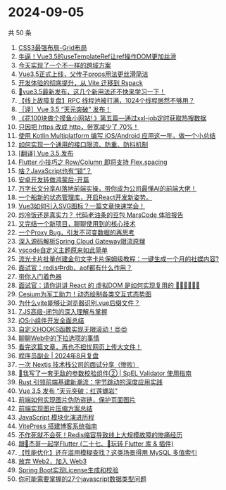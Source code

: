 # 2024-09-05

共 50 条

<!-- BEGIN JUEJIN -->
<!-- 最后更新时间 2024-09-05 00:01:01 +0800 -->
1. [CSS3最强布局-Grid布局](https://juejin.cn/post/7409110408991522827)
1. [牛逼！Vue3.5的useTemplateRef让ref操作DOM更加丝滑](https://juejin.cn/post/7410259203175088138)
1. [今天实现了一个不一样的跨域方案](https://juejin.cn/post/7408775736797200418)
1. [Vue3.5正式上线，父传子props用法更丝滑简洁](https://juejin.cn/post/7410333135118090279)
1. [开发体验的彻底提升，从 Vite 迁移到 Rspack](https://juejin.cn/post/7410189359180415002)
1. [📢vue3.5最新发布，这几个新用法还不快来学习一下！](https://juejin.cn/post/7410241410371338240)
1. [【线上故障复盘】RPC 线程池被打满，1024个线程居然不够用？](https://juejin.cn/post/7409181068597313573)
1. [［译］Vue 3.5 “天元突破” 发布！](https://juejin.cn/post/7410316451962142731)
1. [《花100块做个摸鱼小网站! 》第五篇—通过xxl-job定时获取热搜数据](https://juejin.cn/post/7409329136555376679)
1. [只因把 https 改成 http，带宽减少了 70%！](https://juejin.cn/post/7409138396792881186)
1. [使用 Kotlin Multiplatform 编写 iOS/Android 应用这一年，做一个小总结](https://juejin.cn/post/7409238250042884108)
1. [如何实现一个通用的接口限流、防重、防抖机制](https://juejin.cn/post/7408859165433364490)
1. [[翻译] Vue 3.5 发布](https://juejin.cn/post/7410246838995615796)
1. [Flutter 小技巧之 Row/Column 即将支持  Flex.spacing](https://juejin.cn/post/7410222585210175539)
1. [啥？JavaScript也有“锁”？](https://juejin.cn/post/7409999990284697640)
1. [安卓开发转做鸿蒙后-开篇](https://juejin.cn/post/7409877909999026217)
1. [万字长文分享AI落地前端实操，带你成为公司最懂AI的前端大佬！](https://juejin.cn/post/7409191765708947465)
1. [一个船新的状态管理库，开启React开发新姿势。](https://juejin.cn/post/7408816726027337768)
1. [Vue3如何引入SVG图标？一篇文章快速学会！](https://juejin.cn/post/7408797826019704883)
1. [炒冷饭还是真实力？ 代码老油条的豆包 MarsCode 体验报告](https://juejin.cn/post/7409191765708374025)
1. [又完结一个新项目，聊聊使用到的核心技术](https://juejin.cn/post/7409333772967084058)
1. [一个Proxy Bug，引发不可变数据的再思考](https://juejin.cn/post/7408848095615746063)
1. [深入源码解析Spring Cloud Gateway限流原理](https://juejin.cn/post/7408775736797315106)
1. [vscode自定义主题原来如此简单](https://juejin.cn/post/7409181068597280805)
1. [流光卡片批量创建金句文字卡片保姆级教程：一键生成一个月的社媒内容?](https://juejin.cn/post/7409197804680527906)
1. [面试官：redis中rdb、aof都有什么作用？](https://juejin.cn/post/7410220431821979648)
1. [带你入门着色器](https://juejin.cn/post/7409497125863407616)
1. [面试官：请你讲讲 React 的 虚拟DOM 是如何实现复用的 🫵🏻🫵🏻🫵🏻](https://juejin.cn/post/7409872370137612338)
1. [Cesium为军工助力！动态绘制各类交互式态势图](https://juejin.cn/post/7409181068597919781)
1. [为什么vite能够让浏览器识别.vue后缀文件？](https://juejin.cn/post/7409991384970166298)
1. [7.JS高级-闭包的深入理解与掌握](https://juejin.cn/post/7409503443004080143)
1. [iOS小组件开发全面总结](https://juejin.cn/post/7408931981848068096)
1. [自定义HOOKS函数实现无限滚动！😍😍](https://juejin.cn/post/7409191765708816393)
1. [聊聊Web中的下拉选项的事情](https://juejin.cn/post/7409136964320346175)
1. [看完这篇文章，再也不担忧网页上传大文件！](https://juejin.cn/post/7409913195660673034)
1. [程序员副业 | 2024年8月复盘](https://juejin.cn/post/7410347333647122458)
1. [一次 Nextjs 技术栈公司的面试分享（惨败）](https://juejin.cn/post/7410289323737792539)
1. [🤯我写了一套无敌的参数校验组件② | SpEL Validator 使用指南](https://juejin.cn/post/7409580579463675943)
1. [Rust 引领前端基建新潮流：字节跳动的深度应用实践](https://juejin.cn/post/7410352164978196531)
1. [Vue 3.5 发布  “天元突破：红莲螺岩”](https://juejin.cn/post/7410332836514283520)
1. [前端如何实现图片伪防盗链，保护页面图片](https://juejin.cn/post/7410224960298041394)
1. [前端实现图片压缩方案总结](https://juejin.cn/post/7409869765176475686)
1. [JavaScript 模块化演进历程](https://juejin.cn/post/7409191765708931081)
1. [VitePress 搭建博客系统指南](https://juejin.cn/post/7409865546197893171)
1. [不作死就不会死！Redis缩容导致线上大规模故障的惨痛经历](https://juejin.cn/post/7409333772967526426)
1. [跟🤡杰哥一起学Flutter (二十七、🍞玩转 Flutter 库 & 插件)](https://juejin.cn/post/7409681956697276479)
1. [【性能优化】还在滥用模糊查找？这类场景得用 MySQL 多值索引](https://juejin.cn/post/7409872370137890866)
1. [放弃 Web2，加入 Web3](https://juejin.cn/post/7410289323737841691)
1. [Spring Boot实现License生成和校验](https://juejin.cn/post/7409809141353857062)
1. [你可能需要掌握的27个javascript数据类型问题](https://juejin.cn/post/7409965011941163020)
<!-- END JUEJIN -->